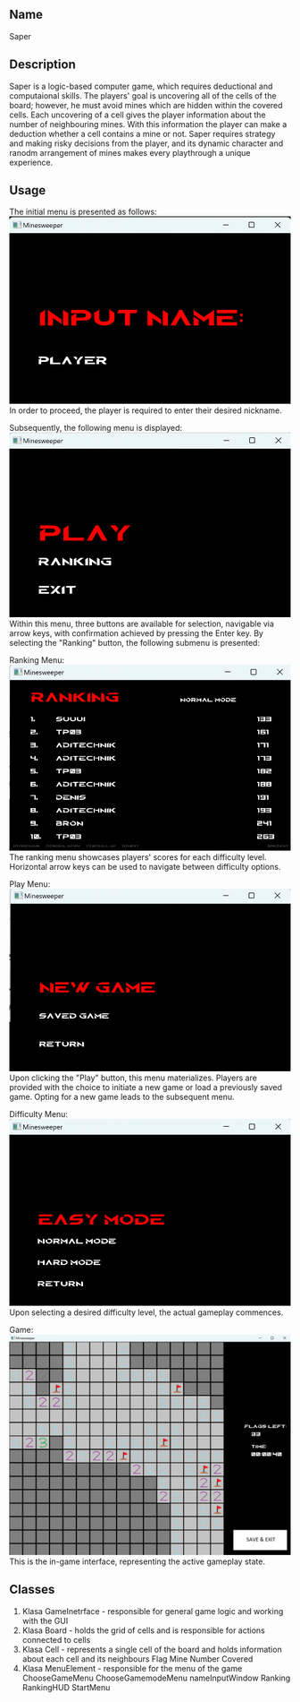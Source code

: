 ## Name
Saper

## Description
Saper is a logic-based computer game, which requires deductional and computaional skills. The players' goal is uncovering all of the cells of the board; however, he must avoid mines which are hidden within the covered cells. Each uncovering of a cell gives the player information about the number of neighbouring mines. With this information the player can make a deduction whether a cell contains a mine or not. Saper requires strategy and making risky decisions from the player, and its dynamic character and ranodm arrangement of mines makes every playthrough a unique experience.

## Usage
The initial menu is presented as follows:
![Player Name](Images/image1.png)
In order to proceed, the player is required to enter their desired nickname.

Subsequently, the following menu is displayed:
![First Menu](Images/Zrzut_ekranu_2023-06-05_142834.png)
Within this menu, three buttons are available for selection, navigable via arrow keys, with confirmation achieved by pressing the Enter key. By selecting the "Ranking" button, the following submenu is presented:

Ranking Menu:
![Ranking Menu](Images/Zrzut_ekranu_2023-06-05_142940.png)
The ranking menu showcases players' scores for each difficulty level. Horizontal arrow keys can be used to navigate between difficulty options.

Play Menu:
![Play Menu](Images/Zrzut_ekranu_2023-06-05_143016.png)
Upon clicking the "Play" button, this menu materializes. Players are provided with the choice to initiate a new game or load a previously saved game. Opting for a new game leads to the subsequent menu.

Difficulty Menu:
![Play Menu](Images/Zrzut_ekranu_2023-06-05_143035.png)
Upon selecting a desired difficulty level, the actual gameplay commences.

Game:
![Play Menu](Images/Zrzut_ekranu_2023-06-05_143129.png)
This is the in-game interface, representing the active gameplay state.

## Classes
1. Klasa GameInetrface - responsible for general game logic and working with the GUI
2. Klasa Board - holds the grid of cells and is responsible for actions connected to cells
3. Klasa Cell - represents a single cell of the board and holds information about each cell and its neighbours
    Flag
    Mine
    Number
    Covered
4. Klasa MenuElement - responsible for the menu of the game
    ChooseGameMenu
    ChooseGamemodeMenu
    nameInputWindow
    Ranking
    RankingHUD
    StartMenu
